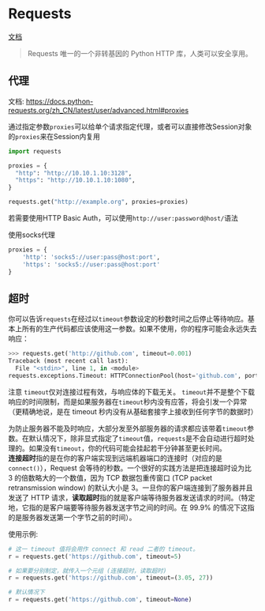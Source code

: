 # Requests
[文档](https://requests.readthedocs.io/zh_CN/latest/index.html)
> Requests 唯一的一个非转基因的 Python HTTP 库，人类可以安全享用。

## 代理
文档: https://docs.python-requests.org/zh_CN/latest/user/advanced.html#proxies

通过指定参数`proxies`可以给单个请求指定代理，或者可以直接修改Session对象的`proxies`来在Session内复用
```python
import requests

proxies = {
  "http": "http://10.10.1.10:3128",
  "https": "http://10.10.1.10:1080",
}

requests.get("http://example.org", proxies=proxies)
```
若需要使用HTTP Basic Auth，可以使用`http://user:password@host/`语法

使用socks代理
```python
proxies = {
    'http': 'socks5://user:pass@host:port',
    'https': 'socks5://user:pass@host:port'
}
```

## 超时
你可以告诉`requests`在经过以`timeout`参数设定的秒数时间之后停止等待响应。基本上所有的生产代码都应该使用这一参数。如果不使用，你的程序可能会永远失去响应：
```python
>>> requests.get('http://github.com', timeout=0.001)
Traceback (most recent call last):
  File "<stdin>", line 1, in <module>
requests.exceptions.Timeout: HTTPConnectionPool(host='github.com', port=80): Request timed out. (timeout=0.001)
```
注意
`timeout`仅对连接过程有效，与响应体的下载无关。 `timeout`并不是整个下载响应的时间限制，而是如果服务器在`timeout`秒内没有应答，将会引发一个异常（更精确地说，是在 timeout 秒内没有从基础套接字上接收到任何字节的数据时）


为防止服务器不能及时响应，大部分发至外部服务器的请求都应该带着`timeout`参数。在默认情况下，除非显式指定了`timeout`值，`requests`是不会自动进行超时处理的。如果没有`timeout`，你的代码可能会挂起若干分钟甚至更长时间。			
**连接超时**指的是在你的客户端实现到远端机器端口的连接时（对应的是`connect()`），Request 会等待的秒数。一个很好的实践方法是把连接超时设为比 3 的倍数略大的一个数值，因为 TCP 数据包重传窗口 (TCP packet retransmission window) 的默认大小是 3。一旦你的客户端连接到了服务器并且发送了 HTTP 请求，**读取超时**指的就是客户端等待服务器发送请求的时间。（特定地，它指的是客户端要等待服务器发送字节之间的时间。在 99.9% 的情况下这指的是服务器发送第一个字节之前的时间）。

使用示例:
```python
# 这一 timeout 值将会用作 connect 和 read 二者的 timeout。
r = requests.get('https://github.com', timeout=5)		

# 如果要分别制定，就传入一个元组 (连接超时，读取超时)
r = requests.get('https://github.com', timeout=(3.05, 27))

# 默认情况下
r = requests.get('https://github.com', timeout=None)
```
